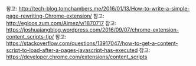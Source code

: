﻿참고: http://tech-blog.tomchambers.me/2016/01/13/How-to-write-a-simple-page-rewriting-Chrome-extension/
참고: http://egloos.zum.com/Aimez/v/1870717
참고: https://joshuajangblog.wordpress.com/2016/09/07/chrome-extension-content_scripts-tip/
참고: https://stackoverflow.com/questions/13917047/how-to-get-a-content-script-to-load-after-a-pages-javascript-has-executed
참고: https://developer.chrome.com/extensions/content_scripts



